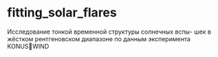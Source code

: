 # fitting_solar_flares
Исследование тонкой временной структуры солнечных вспы- шек в жёстком рентгеновском диапазоне по данным эксперимента KONUS￾WIND
